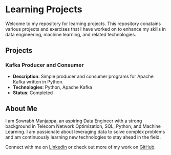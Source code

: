 # Learning Projects

Welcome to my repository for learning projects. This repository conatains various projects and exercises that I have worked on to enhance my skills in data engineering, machine learning, and related technologies.

## Projects

### Kafka Producer and Consumer
- **Description**: Simple producer and consumer programs for Apache Kafka written in Python.
- **Technologies**: Python, Apache Kafka
- **Status**: Completed

## About Me

I am Sowrabh Manjappa, an aspiring Data Engineer with a strong background in Telecom Network Optimization, SQL, Python, and Machine Learning. I am passionate about leveraging data to solve complex problems and am continuously learning new technologies to stay ahead in the field.

Connect with me on [LinkedIn](https://www.linkedin.com/in/sowrabh-manjappa/) or check out more of my work on [GitHub](https://github.com/Sowrabhm1931).

